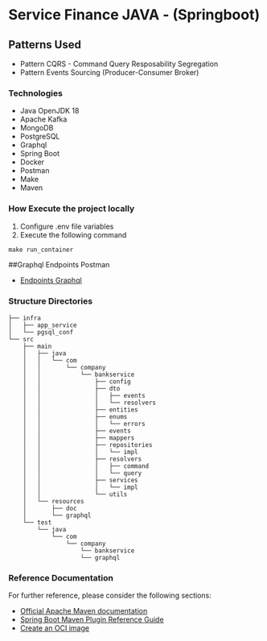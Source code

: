# Service Finance JAVA - (Springboot)


## Patterns Used
- Pattern CQRS - Command Query Resposability Segregation
- Pattern Events Sourcing (Producer-Consumer Broker)

### Technologies
- Java OpenJDK 18
- Apache Kafka
- MongoDB
- PostgreSQL
- Graphql
- Spring Boot
- Docker
- Postman
- Make
- Maven

### How Execute the project locally

1) Configure .env file variables
2) Execute the following command
```makefile
make run_container
```

##Graphql Endpoints Postman
- [Endpoints Graphql](https://github.com/92Sam/cqrs-bank/blob/develop/src/main/resources/doc/POSTMAN-CQRS-BANK.postman_collection.json)

### Structure Directories
``` 
├── infra
│   ├── app_service
│   └── pgsql_conf
└── src
    ├── main
    │   ├── java
    │   │   └── com
    │   │       └── company
    │   │           └── bankservice
    │   │               ├── config
    │   │               ├── dto
    │   │               │   ├── events
    │   │               │   └── resolvers
    │   │               ├── entities
    │   │               ├── enums
    │   │               │   └── errors
    │   │               ├── events
    │   │               ├── mappers
    │   │               ├── repositories
    │   │               │   └── impl
    │   │               ├── resolvers
    │   │               │   ├── command
    │   │               │   └── query
    │   │               ├── services
    │   │               │   └── impl
    │   │               └── utils
    │   └── resources
    │       ├── doc
    │       └── graphql
    └── test
        └── java
            └── com
                └── company
                    └── bankservice
                    └── graphql
```


### Reference Documentation
For further reference, please consider the following sections:

* [Official Apache Maven documentation](https://maven.apache.org/guides/index.html)
* [Spring Boot Maven Plugin Reference Guide](https://docs.spring.io/spring-boot/docs/2.7.5/maven-plugin/reference/html/)
* [Create an OCI image](https://docs.spring.io/spring-boot/docs/2.7.5/maven-plugin/reference/html/#build-image)

